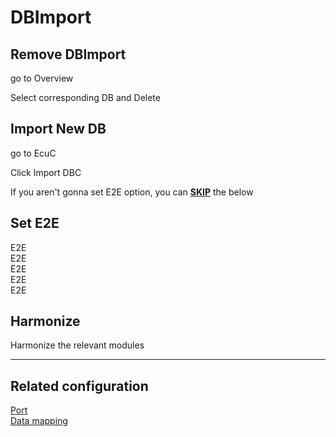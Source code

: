 # DBImport

## Remove DBImport
go to Overview

Select corresponding DB and Delete

## Import New DB
go to EcuC

Click Import DBC

If you aren't gonna set E2E option, you can [**SKIP**](#harmonize) the below

## Set E2E
E2E  
E2E  
E2E  
E2E  
E2E  

## Harmonize
Harmonize the relevant modules



***
## Related configuration
[Port](Port.md)  
[Data mapping](DataMapping.md)
